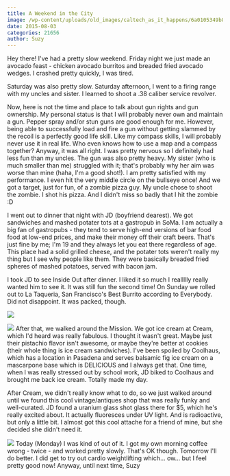 ```yaml
---
title: A Weekend in the City
image: /wp-content/uploads/old_images/caltech_as_it_happens/6a0105349b8251970b01b8d13f10c5970c.jpg
date: 2015-08-03
categories: 21656
author: Suzy
---
```


Hey there!
I've had a pretty slow weekend. Friday night we just made an avocado feast - chicken avocado burritos and breaded fried avocado wedges. I crashed pretty quickly, I was tired.

Saturday was also pretty slow. Saturday afternoon, I went to a firing range with my uncles and sister. I learned to shoot a .38 caliber service revolver.

Now, here is not the time and place to talk about gun rights and gun ownership. My personal status is that I will probably never own and maintain a gun. Pepper spray and/or stun guns are good enough for me. However, being able to successfully load and fire a gun without getting slammed by the recoil is a perfectly good life skill. Like my compass skills, I will probably never use it in real life. Who even knows how to use a map and a compass together?
Anyway, it was all right. I was pretty nervous so I definitely had less fun than my uncles. The gun was also pretty heavy. My sister (who is much smaller than me) struggled with it; that's probably why her aim was worse than mine (haha, I'm a good shot!). I am pretty satisfied with my performance. I even hit the very middle circle on the bullseye once! And we got a target, just for fun, of a zombie pizza guy. My uncle chose to shoot the zombie. I shot his pizza. And I didn't miss so badly that I hit the zombie :D

I went out to dinner that night with JD (boyfriend dearest). We got sandwiches and mashed potater tots at a gastropub in SoMa. I am actually a big fan of gastropubs - they tend to serve high-end versions of bar food food at low-end prices, and make their money off their craft beers. That's just fine by me; I'm 19 and they always let you eat there regardless of age. This place had a solid grilled cheese, and the potater tots weren't really my thing but I see why people like them. They were basically breaded fried spheres of mashed potatoes, served with bacon jam.

I took JD to see Inside Out after dinner. I liked it so much I reallllly really wanted him to see it. It was still fun the second time!
On Sunday we rolled out to La Taqueria, San Francisco's Best Burrito according to Everybody. Did not disappoint. It was packed, though.


![](/old_images/caltech_as_it_happens/6a0105349b8251970b01b7c7b51644970b.jpg)

![](/old_images/caltech_as_it_happens/6a0105349b8251970b01bb08592637970d.jpg)
After that, we walked around the Mission. We got ice cream at Cream, which I'd heard was really fabulous. I thought it wasn't great. Maybe just their pistachio flavor isn't awesome, or maybe they're better at cookies (their whole thing is ice cream sandwiches). I've been spoiled by Coolhaus, which has a location in Pasadena and serves balsamic fig ice cream on a mascarpone base which is DELICIOUS and I always get that. One time, when I was really stressed out by school work, JD biked to Coolhaus and brought me back ice cream. Totally made my day.

After Cream, we didn't really know what to do, so we just walked around until we found this cool vintage/antiques shop that was really funky and well-curated. JD found a uranium glass shot glass there for $5, which he's really excited about. It actually fluoresces under UV light. And is radioactive, but only a little bit. I almost got this cool attache for a friend of mine, but she decided she didn't need it.


![](/old_images/caltech_as_it_happens/6a0105349b8251970b01b8d13e8761970c.jpg)
Today (Monday) I was kind of out of it. I got my own morning coffee wrong - twice - and worked pretty slowly. That's OK though. Tomorrow I'll do better. I did get to try out cardio weightlifting which... ow... but I feel pretty good now!
Anyway, until next time,
Suzy
